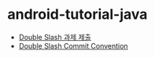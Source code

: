 # android-tutorial-java

- [Double Slash 과제 제출](https://github.com/Double-Slash/doubleslash-docs/tree/master/assignment)
- [Double Slash Commit Convention](https://github.com/Double-Slash/doubleslash-docs/tree/master/commit)
